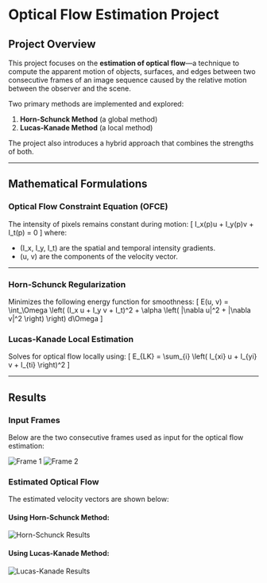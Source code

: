# Optical Flow Estimation Project

## Project Overview
This project focuses on the **estimation of optical flow**—a technique to compute the apparent motion of objects, surfaces, and edges between two consecutive frames of an image sequence caused by the relative motion between the observer and the scene.

Two primary methods are implemented and explored:
1. **Horn-Schunck Method** (a global method)
2. **Lucas-Kanade Method** (a local method)

The project also introduces a hybrid approach that combines the strengths of both.

---

## Mathematical Formulations

### Optical Flow Constraint Equation (OFCE)
The intensity of pixels remains constant during motion:
\[
I_x(p)u + I_y(p)v + I_t(p) = 0
\]
where:
- \(I_x, I_y, I_t\) are the spatial and temporal intensity gradients.
- \(u, v\) are the components of the velocity vector.

---

### Horn-Schunck Regularization
Minimizes the following energy function for smoothness:
\[
E(u, v) = \int_\Omega \left( (I_x u + I_y v + I_t)^2 + \alpha \left( \|\nabla u\|^2 + \|\nabla v\|^2 \right) \right) d\Omega
\]

### Lucas-Kanade Local Estimation
Solves for optical flow locally using:
\[
E_{LK} = \sum_{i} \left( I_{xi} u + I_{yi} v + I_{ti} \right)^2
\]

---

## Results

### Input Frames
Below are the two consecutive frames used as input for the optical flow estimation:

![Frame 1](path/to/frame1.png) ![Frame 2](path/to/frame2.png)

### Estimated Optical Flow
The estimated velocity vectors are shown below:

#### Using Horn-Schunck Method:
![Horn-Schunck Results](path/to/horn_schunck_results.png)

#### Using Lucas-Kanade Method:
![Lucas-Kanade Results](path/to/lucas_kanade_results.png)
